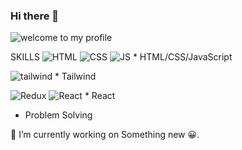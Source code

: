 ### Hi there 👋

<!--
**ManavJain01/ManavJain01** is a ✨ _special_ ✨ repository because its `README.md` (this file) appears on your GitHub profile.

Here are some ideas to get you started:

- 🔭 I’m currently working on MERN stack development.
- 🌱 I’m currently learning Node JS
- 👯 I’m looking to collaborate on ...
- 🤔 I’m looking for help with ...
- 💬 Ask me about ...
- 📫 How to reach me: ...
- 😄 Pronouns: ...
- ⚡ Fun fact: ...
-->
![welcome to my profile](https://github.com/ManavJain01/ManavJain01/assets/118716368/7ce1a8fb-4615-4e57-a5b2-db5f33eeee0d)

SKILLS
  ![HTML](https://github.com/ManavJain01/ManavJain01/assets/118716368/c6d46c59-6366-4fa8-9186-04f025ee263f) ![CSS](https://github.com/ManavJain01/ManavJain01/assets/118716368/c1fcff37-59e4-4265-b748-8d1030e8313c) ![JS](https://github.com/ManavJain01/ManavJain01/assets/118716368/3825a918-5ec3-4d8b-a25f-5b316aab1650) * HTML/CSS/JavaScript

![tailwind](https://github.com/ManavJain01/ManavJain01/assets/118716368/bef9b8dc-a54c-4f4f-acbe-c6e9cb2f42c1) * Tailwind

![Redux](https://github.com/ManavJain01/ManavJain01/assets/118716368/1e135d89-e06d-49bd-a811-1347e6b05a8e) ![React](https://github.com/ManavJain01/ManavJain01/assets/118716368/b0b03299-3420-426a-a501-52673da6fe8d) * React
  * Problem Solving

🔭 I’m currently working on Something new 😀.
